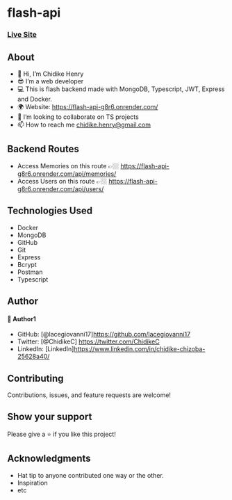 # flash-api
### [Live Site](https://flash-api-g8r6.onrender.com/api/users/)


## About
* 👋 Hi, I’m Chidike Henry 
* 😎 I’m a web developer 
* 💻 This is flash backend made with MongoDB, Typescript, JWT, Express and Docker.
* 🌍 Website:  https://flash-api-g8r6.onrender.com/
* 💞️ I’m looking to collaborate on TS projects 
* 📫 How to reach me chidike.henry@gmail.com

## Backend Routes
* Access Memories on this route 👉🏼 https://flash-api-g8r6.onrender.com/api/memories/
* Access Users on this route 👉🏼 https://flash-api-g8r6.onrender.com/api/users/ 


## Technologies Used
* Docker
* MongoDB
* GitHub
* Git
* Express
* Bcrypt
* Postman
* Typescript

## Author

#### 👤 Author1
- GitHub: [@lacegiovanni17]https://github.com/lacegiovanni17
- Twitter: [@ChidikeC] https://twitter.com/ChidikeC
- LinkedIn: [LinkedIn]https://www.linkedin.com/in/chidike-chizoba-25628a40/

## Contributing 
Contributions, issues, and feature requests are welcome!

## Show your support
Please give a ⭐️ if you like this project! 

## Acknowledgments
- Hat tip to anyone contributed one way or the other.
- Inspiration
- etc
